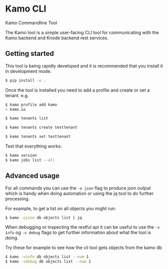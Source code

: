 # Kamo CLI
Kamo Commandline Tool

The Kamo tool is a simple user-facing CLI tool for communicating with the Kamo backend and Knode backend rest services.

## Getting started

This tool is being rapidly developed and it is recommended that you install it in development mode.

```bash
$ pip install -e .
```

Once the tool is installed you need to add a profile and create or set a tenant. e.g.
```bash
$ kamo profile add kamo
> kamo.io

$ kamo tenants list

$ kamo tenants create testtenant

$ kamo tenants set testtenant
```

Test that everything works:

```bash
$ kamo version
$ kamo jobs list --all

```

## Advanced usage

For all commands you can use the `-o json` flag to produce json output which is handy when doing automation or using the jq tool to do further processing.

For example, to get a list on all objects you might run:
```bash
$ kamo -ojson db objects list | jq
```

When debugging or inspecting the restful api it can be useful to use the `-v info` og `-v debug` flags to get further information about what the tool is doing.

Try these for example to see how the cli tool gets objects from the kamo db
```bash
$ kamo -vinfo db objects list --num 1
$ kamo -vdebug db objects list --num 1
```
